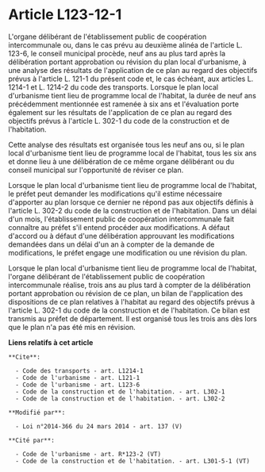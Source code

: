 # Article L123-12-1

L'organe délibérant de l'établissement public de coopération intercommunale ou, dans le cas prévu au deuxième alinéa de
l'article L. 123-6, le conseil municipal procède, neuf ans au plus tard après la délibération portant approbation ou révision
du plan local d'urbanisme, à une analyse des résultats de l'application de ce plan au regard des objectifs prévus à l'article
L. 121-1 du présent code et, le cas échéant, aux articles L. 1214-1 et L. 1214-2 du code des transports. Lorsque le plan
local d'urbanisme tient lieu de programme local de l'habitat, la durée de neuf ans précédemment mentionnée est ramenée à six
ans et l'évaluation porte également sur les résultats de l'application de ce plan au regard des objectifs prévus à l'article
L. 302-1 du code de la construction et de l'habitation. 

Cette analyse des résultats est organisée tous les neuf ans ou, si le plan local d'urbanisme tient lieu de programme local de
l'habitat, tous les six ans et donne lieu à une délibération de ce même organe délibérant ou du conseil municipal sur
l'opportunité de réviser ce plan. 

Lorsque le plan local d'urbanisme tient lieu de programme local de l'habitat, le préfet peut demander les modifications qu'il
estime nécessaire d'apporter au plan lorsque ce dernier ne répond pas aux objectifs définis à l'article L. 302-2 du code de
la construction et de l'habitation. Dans un délai d'un mois, l'établissement public de coopération intercommunale fait
connaître au préfet s'il entend procéder aux modifications. A défaut d'accord ou à défaut d'une délibération approuvant les
modifications demandées dans un délai d'un an à compter de la demande de modifications, le préfet engage une modification ou
une révision du plan. 

Lorsque le plan local d'urbanisme tient lieu de programme local de l'habitat, l'organe délibérant de l'établissement public
de coopération intercommunale réalise, trois ans au plus tard à compter de la délibération portant approbation ou révision de
ce plan, un bilan de l'application des dispositions de ce plan relatives à l'habitat au regard des objectifs prévus à
l'article L. 302-1 du code de la construction et de l'habitation. Ce bilan est transmis au préfet de département. Il est
organisé tous les trois ans dès lors que le plan n'a pas été mis en révision.

**Liens relatifs à cet article**

	**Cite**:

	  - Code des transports - art. L1214-1
	  - Code de l'urbanisme - art. L121-1
	  - Code de l'urbanisme - art. L123-6
	  - Code de la construction et de l'habitation. - art. L302-1
	  - Code de la construction et de l'habitation. - art. L302-2

	**Modifié par**:

	  - Loi n°2014-366 du 24 mars 2014 - art. 137 (V)

	**Cité par**:

	  - Code de l'urbanisme - art. R*123-2 (VT)
	  - Code de la construction et de l'habitation. - art. L301-5-1 (VT)
